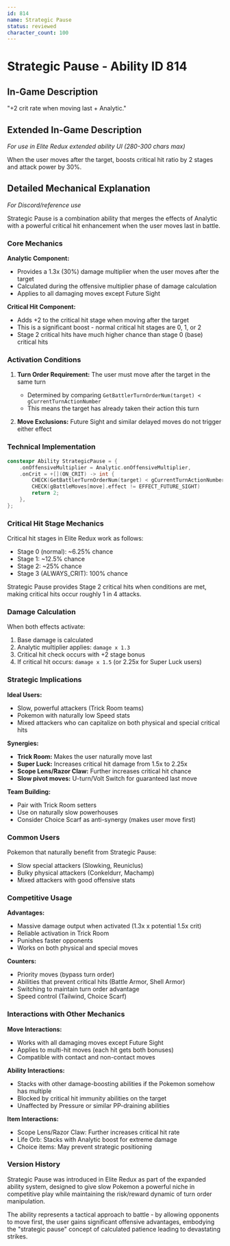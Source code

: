 ```yaml
---
id: 814
name: Strategic Pause
status: reviewed
character_count: 100
---
```


# Strategic Pause - Ability ID 814

## In-Game Description
"+2 crit rate when moving last + Analytic."

## Extended In-Game Description
*For use in Elite Redux extended ability UI (280-300 chars max)*

When the user moves after the target, boosts critical hit ratio by 2 stages and attack power by 30%.

## Detailed Mechanical Explanation
*For Discord/reference use*

Strategic Pause is a combination ability that merges the effects of Analytic with a powerful critical hit enhancement when the user moves last in battle.

### Core Mechanics

**Analytic Component:**
- Provides a 1.3x (30%) damage multiplier when the user moves after the target
- Calculated during the offensive multiplier phase of damage calculation
- Applies to all damaging moves except Future Sight

**Critical Hit Component:**
- Adds +2 to the critical hit stage when moving after the target
- This is a significant boost - normal critical hit stages are 0, 1, or 2
- Stage 2 critical hits have much higher chance than stage 0 (base) critical hits

### Activation Conditions

1. **Turn Order Requirement:** The user must move after the target in the same turn
   - Determined by comparing `GetBattlerTurnOrderNum(target) < gCurrentTurnActionNumber`
   - This means the target has already taken their action this turn

2. **Move Exclusions:** Future Sight and similar delayed moves do not trigger either effect

### Technical Implementation

```cpp
constexpr Ability StrategicPause = {
    .onOffensiveMultiplier = Analytic.onOffensiveMultiplier,
    .onCrit = +[](ON_CRIT) -> int {
        CHECK(GetBattlerTurnOrderNum(target) < gCurrentTurnActionNumber)
        CHECK(gBattleMoves[move].effect != EFFECT_FUTURE_SIGHT)
        return 2;
    },
};
```

### Critical Hit Stage Mechanics

Critical hit stages in Elite Redux work as follows:
- Stage 0 (normal): ~6.25% chance
- Stage 1: ~12.5% chance  
- Stage 2: ~25% chance
- Stage 3 (ALWAYS_CRIT): 100% chance

Strategic Pause provides Stage 2 critical hits when conditions are met, making critical hits occur roughly 1 in 4 attacks.

### Damage Calculation

When both effects activate:
1. Base damage is calculated
2. Analytic multiplier applies: `damage x 1.3`
3. Critical hit check occurs with +2 stage bonus
4. If critical hit occurs: `damage x 1.5` (or 2.25x for Super Luck users)

### Strategic Implications

**Ideal Users:**
- Slow, powerful attackers (Trick Room teams)
- Pokemon with naturally low Speed stats
- Mixed attackers who can capitalize on both physical and special critical hits

**Synergies:**
- **Trick Room:** Makes the user naturally move last
- **Super Luck:** Increases critical hit damage from 1.5x to 2.25x
- **Scope Lens/Razor Claw:** Further increases critical hit chance
- **Slow pivot moves:** U-turn/Volt Switch for guaranteed last move

**Team Building:**
- Pair with Trick Room setters
- Use on naturally slow powerhouses
- Consider Choice Scarf as anti-synergy (makes user move first)

### Common Users

Pokemon that naturally benefit from Strategic Pause:
- Slow special attackers (Slowking, Reuniclus)
- Bulky physical attackers (Conkeldurr, Machamp)
- Mixed attackers with good offensive stats

### Competitive Usage

**Advantages:**
- Massive damage output when activated (1.3x x potential 1.5x crit)
- Reliable activation in Trick Room
- Punishes faster opponents
- Works on both physical and special moves

**Counters:**
- Priority moves (bypass turn order)
- Abilities that prevent critical hits (Battle Armor, Shell Armor)
- Switching to maintain turn order advantage
- Speed control (Tailwind, Choice Scarf)

### Interactions with Other Mechanics

**Move Interactions:**
- Works with all damaging moves except Future Sight
- Applies to multi-hit moves (each hit gets both bonuses)
- Compatible with contact and non-contact moves

**Ability Interactions:**
- Stacks with other damage-boosting abilities if the Pokemon somehow has multiple
- Blocked by critical hit immunity abilities on the target
- Unaffected by Pressure or similar PP-draining abilities

**Item Interactions:**
- Scope Lens/Razor Claw: Further increases critical hit rate
- Life Orb: Stacks with Analytic boost for extreme damage
- Choice items: May prevent strategic positioning

### Version History

Strategic Pause was introduced in Elite Redux as part of the expanded ability system, designed to give slow Pokemon a powerful niche in competitive play while maintaining the risk/reward dynamic of turn order manipulation.

The ability represents a tactical approach to battle - by allowing opponents to move first, the user gains significant offensive advantages, embodying the "strategic pause" concept of calculated patience leading to devastating strikes.
